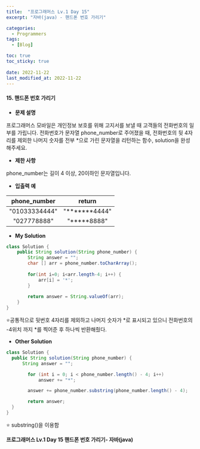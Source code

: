 ```yaml
---
title:  "프로그래머스 Lv.1 Day 15"
excerpt: "자바(java) - 핸드폰 번호 가리기"

categories:
  - Programmers
tags:
  - [Blog]

toc: true
toc_sticky: true
 
date: 2022-11-22
last_modified_at: 2022-11-22
---
```


#### 15. 핸드폰 번호 가리기




- **문제 설명** 

프로그래머스 모바일은 개인정보 보호를 위해 고지서를 보낼 때 고객들의 전화번호의 일부를 가립니다.
전화번호가 문자열 phone_number로 주어졌을 때, 전화번호의 뒷 4자리를 제외한 나머지 숫자를 전부 *으로 가린 문자열을 리턴하는 함수, solution을 완성해주세요.

- **제한 사항**

phone_number는 길이 4 이상, 20이하인 문자열입니다.

- **입출력 예**

|**phone_number**|**return**|
|:---:|:---:|
|"01033334444"|"*******4444"|
|"027778888"|"*****8888"|


- **My Solution**

```java
class Solution {
    public String solution(String phone_number) {
        String answer = "";
        char [] arr = phone_number.toCharArray();
        
        for(int i=0; i<arr.length-4; i++) {
            arr[i] = '*';
        }
        
        return answer = String.valueOf(arr);
    }
}
```

⭐공통적으로 뒷번호 4자리를 제외하고 나머지 숫자가 *로 표시되고 있으니 전화번호의 -4위치 까지 *를 찍어준 후 하나씩 반환해줬다.


- **Other Solution**

```java
class Solution {
  public String solution(String phone_number) {
      String answer = "";

        for (int i = 0; i < phone_number.length() - 4; i++)
            answer += "*";

        answer += phone_number.substring(phone_number.length() - 4);

        return answer;
  }
}
```

⭐ substring()을 이용함 

**프로그래머스 Lv.1 Day 15 핸드폰 번호 가리기- 자바(java)**